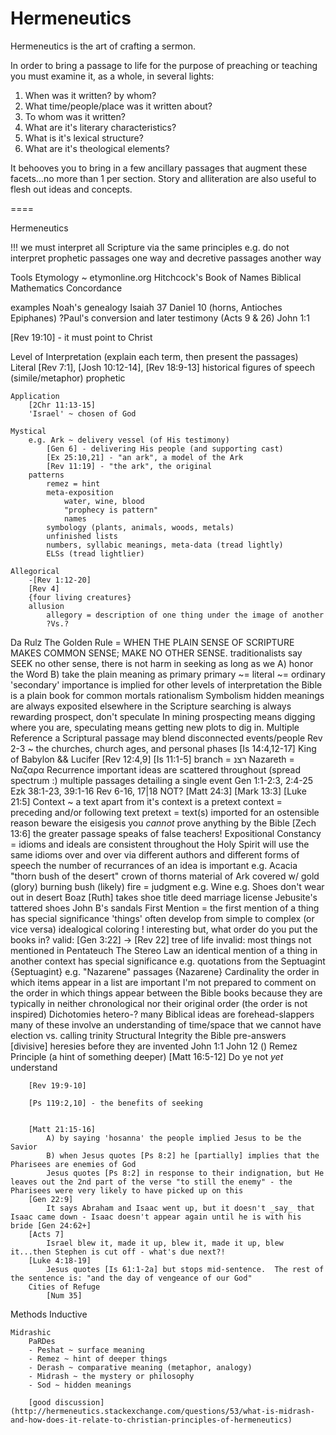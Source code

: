 # Hermeneutics

Hermeneutics is the art of crafting a sermon.

In order to bring a passage to life for the purpose of preaching or teaching you must examine it, as a whole, in several lights:
1. When was it written? by whom?
2. What time/people/place was it written about?
3. To whom was it written?
4. What are it's literary characteristics?
5. What is it's lexical structure?
6. What are it's theological elements?

It behooves you to bring in a few ancillary passages that augment these facets...no more than 1 per section.
Story and alliteration are also useful to flesh out ideas and concepts.

====

Hermeneutics


!!! we must interpret all Scripture via the same principles
	e.g. do not interpret prophetic passages one way and decretive passages another way

Tools
	Etymology ~ etymonline.org
	Hitchcock's Book of Names
	Biblical Mathematics
	Concordance

examples
	Noah's genealogy
	Isaiah 37
	Daniel 10 (horns, Antioches Epiphanes)
	?Paul's conversion and later testimony (Acts 9 & 26)
	John 1:1


[Rev 19:10] - it must point to Christ


Level of Interpretation (explain each term, then present the passages)
	Literal
		[Rev 7:1], [Josh 10:12-14], [Rev 18:9-13]
		historical
		figures of speech (simile/metaphor)
		prophetic

	Application
		[2Chr 11:13-15]
		'Israel' ~ chosen of God

	Mystical
		e.g. Ark ~ delivery vessel (of His testimony)
			[Gen 6] - delivering His people (and supporting cast)
			[Ex 25:10,21] - "an ark", a model of the Ark
			[Rev 11:19] - "the ark", the original
		patterns
			remez = hint
			meta-exposition
				water, wine, blood
				"prophecy is pattern"
				names
			symbology (plants, animals, woods, metals)
			unfinished lists
			numbers, syllabic meanings, meta-data (tread lightly)
			ELSs (tread lightlier)

	Allegorical
		-[Rev 1:12-20]
		[Rev 4]
		{four living creatures}
		allusion
			allegory = description of one thing under the image of another
			?Vs.?

Da Rulz
	The Golden Rule
		= WHEN THE PLAIN SENSE OF SCRIPTURE MAKES COMMON SENSE; MAKE NO OTHER SENSE.
			traditionalists say SEEK no other sense, there is not harm in seeking as long as we
				A) honor the Word
				B) take the plain meaning as primary
		primary ~= literal ~= ordinary
			'secondary' importance is implied for other levels of interpretation
			the Bible is a plain book for common mortals
		rationalism
	Symbolism
		hidden meanings are always exposited elsewhere in the Scripture
			searching is always rewarding
			prospect, don't speculate
				In mining prospecting means digging where you are, speculating means getting new plots to dig in.
	Multiple Reference
		a Scriptural passage may blend disconnected events/people
		Rev 2-3 ~ the churches, church ages, and personal phases
		[Is 14:4,12-17]
			King of Babylon && Lucifer
			[Rev 12:4,9]
		[Is 11:1-5]
			branch = רצנ
			Nazareth = Ναζαρα
	Recurrence
		important ideas are scattered throughout (spread spectrum :)
		multiple passages detailing a single event
		Gen 1:1-2:3, 2:4-25
		Ezk 38:1-23, 39:1-16
		Rev 6-16, 17|18
		NOT?
			[Matt 24:3] [Mark 13:3]
			[Luke 21:5]
	Context
		~ a text apart from it's context is a pretext
		context = preceding and/or following text
		pretext = text(s) imported for an ostensible reason
		beware the eisigesis
		you _cannot_ prove anything by the Bible
		[Zech 13:6]
			the greater passage speaks of false teachers!
	Expositional Constancy
		= idioms and ideals are consistent throughout
		the Holy Spirit will use the same idioms over and over via different authors and different forms of speech
		the number of recurrances of an idea is important
		e.g. Acacia
			"thorn bush of the desert"
			crown of thorns
			material of Ark
				covered w/ gold (glory)
			burning bush (likely)
				fire = judgment
		e.g. Wine
		e.g. Shoes
			don't wear out in desert
			Boaz [Ruth] takes shoe
				title deed
				marriage license
			Jebusite's tattered shoes
			John B's sandals
	First Mention
		= the first mention of a thing has special significance
		'things' often develop from simple to complex (or vice versa)
		idealogical coloring
		! interesting but, what order do you put the books in?
		valid: [Gen 3:22] -> [Rev 22] tree of life
		invalid: most things not mentioned in Pentateuch
	The Stereo Law
		an identical mention of a thing in another context has special significance
		e.g. quotations from the Septuagint
			{Septuagint}
		e.g. "Nazarene" passages
			{Nazarene}
	Cardinality
		the order in which items appear in a list are important
		I'm not prepared to comment on the order in which things appear between the Bible books because they are typically in neither chronological nor their original order (the order is not inspired)
	Dichotomies
		hetero-?
		many Biblical ideas are forehead-slappers
			many of these involve an understanding of time/space that we cannot have
		election vs. calling
		trinity
	Structural Integrity
		the Bible pre-answers [divisive] heresies before they are invented
		John 1:1
		John 12 ()
	Remez Principle (a hint of something deeper)
		[Matt 16:5-12]
			Do ye not _yet_ understand

		[Rev 19:9-10]

		[Ps 119:2,10] - the benefits of seeking


		[Matt 21:15-16]
			A) by saying 'hosanna' the people implied Jesus to be the Savior
			B) when Jesus quotes [Ps 8:2] he [partially] implies that the Pharisees are enemies of God
			Jesus quotes [Ps 8:2] in response to their indignation, but He leaves out the 2nd part of the verse "to still the enemy" - the Pharisees were very likely to have picked up on this
		[Gen 22:9]
			It says Abraham and Isaac went up, but it doesn't _say_ that Isaac came down - Isaac doesn't appear again until he is with his bride [Gen 24:62+]
		[Acts 7]
			Israel blew it, made it up, blew it, made it up, blew it...then Stephen is cut off - what's due next?!
		[Luke 4:18-19]	
			Jesus quotes [Is 61:1-2a] but stops mid-sentence.  The rest of the sentence is: "and the day of vengeance of our God"
		Cities of Refuge
			[Num 35]


Methods
	Inductive

	Midrashic
		PaRDes
		- Peshat ~ surface meaning
		- Remez ~ hint of deeper things
		- Derash ~ comparative meaning (metaphor, analogy)
		- Midrash ~ the mystery or philosophy
		- Sod ~ hidden meanings

		[good discussion](http://hermeneutics.stackexchange.com/questions/53/what-is-midrash-and-how-does-it-relate-to-christian-principles-of-hermeneutics)
